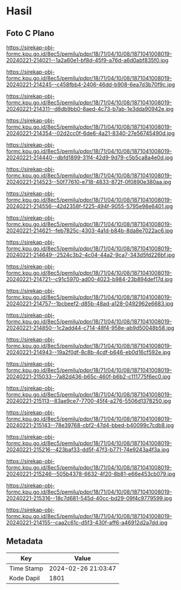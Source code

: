 # Hasil

## Foto C Plano

https://sirekap-obj-formc.kpu.go.id/8ec5/pemilu/pdpr/18/71/04/10/08/1871041008019-20240221-214021--1a2a60e1-bf8d-45f9-a76d-a6d0abf835f0.jpg

https://sirekap-obj-formc.kpu.go.id/8ec5/pemilu/pdpr/18/71/04/10/08/1871041008019-20240221-214245--c458fbb4-2406-46dd-b908-6ea7d3b70f9c.jpg

https://sirekap-obj-formc.kpu.go.id/8ec5/pemilu/pdpr/18/71/04/10/08/1871041008019-20240221-214311--d8db9bb0-8aed-4c73-b7ab-1e3dda90942e.jpg

https://sirekap-obj-formc.kpu.go.id/8ec5/pemilu/pdpr/18/71/04/10/08/1871041008019-20240221-214354--02d2cc0f-6de6-4a21-8340-27e56745490d.jpg

https://sirekap-obj-formc.kpu.go.id/8ec5/pemilu/pdpr/18/71/04/10/08/1871041008019-20240221-214440--dbfd1899-31f4-42d9-9d79-c5b5ca8a4e0d.jpg

https://sirekap-obj-formc.kpu.go.id/8ec5/pemilu/pdpr/18/71/04/10/08/1871041008019-20240221-214523--50f77610-e718-4833-872f-0f0890e380aa.jpg

https://sirekap-obj-formc.kpu.go.id/8ec5/pemilu/pdpr/18/71/04/10/08/1871041008019-20240221-214556--42d2358f-f225-494f-9055-5795e98e6401.jpg

https://sirekap-obj-formc.kpu.go.id/8ec5/pemilu/pdpr/18/71/04/10/08/1871041008019-20240221-214621--feb7825c-4303-4a1d-b84b-8da8e7022ac6.jpg

https://sirekap-obj-formc.kpu.go.id/8ec5/pemilu/pdpr/18/71/04/10/08/1871041008019-20240221-214649--2524c3b2-4c04-44a2-9ca7-343d5fd226bf.jpg

https://sirekap-obj-formc.kpu.go.id/8ec5/pemilu/pdpr/18/71/04/10/08/1871041008019-20240221-214721--c91c5970-ad00-4023-b984-23b894def17d.jpg

https://sirekap-obj-formc.kpu.go.id/8ec5/pemilu/pdpr/18/71/04/10/08/1871041008019-20240221-214757--1bcbeef2-d85b-48ad-a128-0492962e6683.jpg

https://sirekap-obj-formc.kpu.go.id/8ec5/pemilu/pdpr/18/71/04/10/08/1871041008019-20240221-214850--1c2add44-c714-48f4-958e-ab9d50048b58.jpg

https://sirekap-obj-formc.kpu.go.id/8ec5/pemilu/pdpr/18/71/04/10/08/1871041008019-20240221-214943--19a2f0df-8c8b-4cdf-b646-eb0d16cf592e.jpg

https://sirekap-obj-formc.kpu.go.id/8ec5/pemilu/pdpr/18/71/04/10/08/1871041008019-20240221-215033--7a82d436-b65c-460f-b6b2-c111775f6ec0.jpg

https://sirekap-obj-formc.kpu.go.id/8ec5/pemilu/pdpr/18/71/04/10/08/1871041008019-20240221-215113--83ae9ce7-7700-45f4-a276-5506d1378250.jpg

https://sirekap-obj-formc.kpu.go.id/8ec5/pemilu/pdpr/18/71/04/10/08/1871041008019-20240221-215143--78e39768-cbf2-47d4-bbed-b40099c7cdb8.jpg

https://sirekap-obj-formc.kpu.go.id/8ec5/pemilu/pdpr/18/71/04/10/08/1871041008019-20240221-215216--423baf33-dd5f-47f3-b771-74e9243a4f3a.jpg

https://sirekap-obj-formc.kpu.go.id/8ec5/pemilu/pdpr/18/71/04/10/08/1871041008019-20240221-215246--505b4378-6632-4f20-8b81-e66e453cb079.jpg

https://sirekap-obj-formc.kpu.go.id/8ec5/pemilu/pdpr/18/71/04/10/08/1871041008019-20240221-215316--18c7d681-545d-40cc-bd29-09f4c9779599.jpg

https://sirekap-obj-formc.kpu.go.id/8ec5/pemilu/pdpr/18/71/04/10/08/1871041008019-20240221-214155--caa2c61c-d5f3-430f-aff6-a46912d2a7dd.jpg


## Metadata

| Key        | Value               |
| ---------- | ------------------- |
| Time Stamp | 2024-02-26 21:03:47 |
| Kode Dapil | 1801                |



